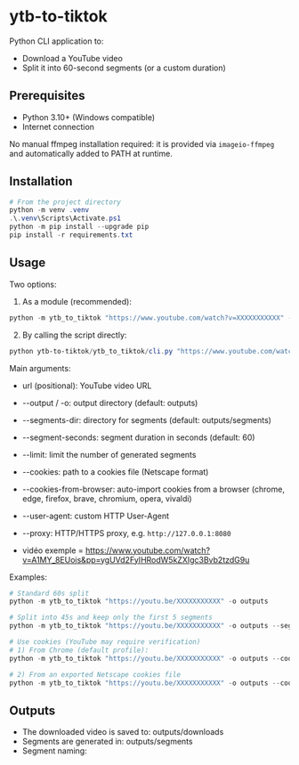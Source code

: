 # ytb-to-tiktok

Python CLI application to:
- Download a YouTube video
- Split it into 60-second segments (or a custom duration)

## Prerequisites
- Python 3.10+ (Windows compatible)
- Internet connection

No manual ffmpeg installation required: it is provided via `imageio-ffmpeg` and automatically added to PATH at runtime.

## Installation
```powershell
# From the project directory
python -m venv .venv
.\.venv\Scripts\Activate.ps1
python -m pip install --upgrade pip
pip install -r requirements.txt
```

## Usage
Two options:

1) As a module (recommended):
```powershell
python -m ytb_to_tiktok "https://www.youtube.com/watch?v=XXXXXXXXXXX" -o outputs --segment-seconds 60
```

2) By calling the script directly:
```powershell
python ytb-to-tiktok/ytb_to_tiktok/cli.py "https://www.youtube.com/watch?v=XXXXXXXXXXX" -o outputs --segment-seconds 60
```

Main arguments:
- url (positional): YouTube video URL
- --output / -o: output directory (default: outputs)
- --segments-dir: directory for segments (default: outputs/segments)
- --segment-seconds: segment duration in seconds (default: 60)
- --limit: limit the number of generated segments
- --cookies: path to a cookies file (Netscape format)
- --cookies-from-browser: auto-import cookies from a browser (chrome, edge, firefox, brave, chromium, opera, vivaldi)
- --user-agent: custom HTTP User-Agent
- --proxy: HTTP/HTTPS proxy, e.g. `http://127.0.0.1:8080`

- vidéo exemple = https://www.youtube.com/watch?v=A1MY_8EUois&pp=ygUVd2FyIHRodW5kZXIgc3Bvb2tzdG9u

Examples:
```powershell
# Standard 60s split
python -m ytb_to_tiktok "https://youtu.be/XXXXXXXXXXX" -o outputs

# Split into 45s and keep only the first 5 segments
python -m ytb_to_tiktok "https://youtu.be/XXXXXXXXXXX" -o outputs --segment-seconds 45 --limit 5

# Use cookies (YouTube may require verification)
# 1) From Chrome (default profile):
python -m ytb_to_tiktok "https://youtu.be/XXXXXXXXXXX" -o outputs --cookies-from-browser chrome

# 2) From an exported Netscape cookies file
python -m ytb_to_tiktok "https://youtu.be/XXXXXXXXXXX" -o outputs --cookies .\cookies.txt
```

## Outputs
- The downloaded video is saved to: outputs/downloads
- Segments are generated in: outputs/segments
- Segment naming: <title>_0001.mp4, <title>_0002.mp4, ...

## Technical notes
- Downloading uses yt-dlp with mp4 format when possible.
- Splitting first attempts a fast "stream copy". If ffmpeg fails, it falls back to re-encoding in h264/aac, forcing keyframes to guarantee exact segment durations.

## Option: "Part X" overlay
Add a label on each segment via `ffmpeg drawtext`.

Example:
```powershell
python -m ytb_to_tiktok "https://youtu.be/XXXXXXXXXXX" -o outputs --segment-seconds 60 --label --label-template "Part {i}" --label-position br --label-fontsize 54 --label-color white
```

Available options:
- `--label`: enable the overlay
- `--label-template`: text template. Variables: `{i}` (index 1..N), `{n}` (alias), `{total}` (N)
- `--label-fontsize`: size in pixels (default: 54)
- `--label-color`: color (e.g., white, black, yellow, `#RRGGBB`)
- `--label-position`: `tl` | `tr` | `bl` | `br` | `center` (default: `br`)
- `--label-box` / `--no-label-box`: enable/disable a box behind the text (default: enabled)

## Legal
Respect YouTube's Terms of Service and copyrights. This application is provided for educational purposes.